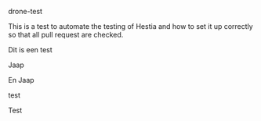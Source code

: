 drone-test

This is a test to automate the testing of Hestia and how to set it up correctly so that all pull request are checked. 

Dit is een test 

Jaap

En Jaap 

test

Test
